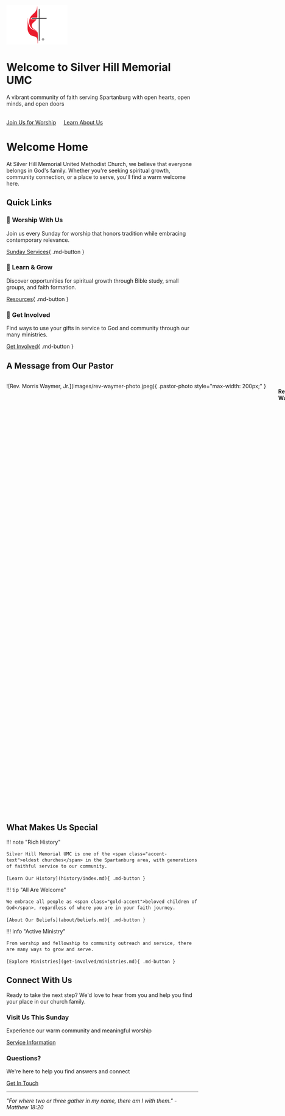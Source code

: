 <div class="hero-section">
  <img src="images/logo.png" alt="Silver Hill Memorial UMC Logo" class="hero-logo">
  <h1 class="hero-title">Welcome to Silver Hill Memorial UMC</h1>
  <p class="hero-subtitle">A vibrant community of faith serving Spartanburg with open hearts, open minds, and open doors</p>
  <div style="margin-top: 2rem;">
    <a href="worship/" class="md-button md-button--primary">Join Us for Worship</a>
    <a href="about/" class="md-button" style="margin-left: 1rem;">Learn About Us</a>
  </div>
</div>

# Welcome Home

At Silver Hill Memorial United Methodist Church, we believe that <span class="accent-text">everyone belongs</span> in God's family. Whether you're seeking spiritual growth, community connection, or a place to serve, you'll find a warm welcome here.

## Quick Links

<div class="md-grid md-typeset" markdown>
<div class="md-grid__item" markdown>

### 🙏 **Worship With Us**
Join us every Sunday for worship that honors tradition while embracing contemporary relevance.

[Sunday Services](worship/services.md){ .md-button }

</div>
<div class="md-grid__item" markdown>

### 📖 **Learn & Grow**
Discover opportunities for spiritual growth through Bible study, small groups, and faith formation.

[Resources](resources/index.md){ .md-button }

</div>
<div class="md-grid__item" markdown>

### 🤝 **Get Involved**
Find ways to use your gifts in service to God and community through our many ministries.

[Get Involved](get-involved/index.md){ .md-button }

</div>
</div>

## A Message from Our Pastor

<div style="display: flex; align-items: flex-start; gap: 2rem; margin: 2rem 0;" markdown>
<div style="flex-shrink: 0;" markdown>
![Rev. Morris Waymer, Jr.](images/rev-waymer-photo.jpeg){ .pastor-photo style="max-width: 200px;" }
</div>
<div style="flex: 1;" markdown>

**Rev. Morris Waymer, Jr.**

> Greetings, Silver Hill Memorial UMC and the Spartanburg Community,
> 
> I am excited about the opportunity to serve the great people of Silver Hill Memorial and the surrounding community. As your pastor, I believe in <span class="gold-accent">leading by example</span> and that listening is one of the most critical keys in ministry - because people need to be heard and offered grace and compassion.
> 
> Ministry involves serving both the church and its surrounding community. The Waymer Family is delighted to serve in this new chapter of ministry. If you want to hear more about my story or meet me, please call the church office to schedule an appointment.
> 
> *Grace and Peace,*  
> **Rev. Morris Waymer, Jr.**

</div>
</div>

## What Makes Us Special

<div class="md-grid md-typeset" markdown>

<div class="md-grid__item" markdown>
!!! note "Rich History"
    
    Silver Hill Memorial UMC is one of the <span class="accent-text">oldest churches</span> in the Spartanburg area, with generations of faithful service to our community.
    
    [Learn Our History](history/index.md){ .md-button }

</div>

<div class="md-grid__item" markdown>
!!! tip "All Are Welcome"
    
    We embrace all people as <span class="gold-accent">beloved children of God</span>, regardless of where you are in your faith journey.
    
    [About Our Beliefs](about/beliefs.md){ .md-button }

</div>

<div class="md-grid__item" markdown>
!!! info "Active Ministry"
    
    From worship and fellowship to community outreach and service, there are many ways to grow and serve.
    
    [Explore Ministries](get-involved/ministries.md){ .md-button }

</div>

</div>

## Connect With Us

Ready to take the next step? We'd love to hear from you and help you find your place in our church family.

<div class="contact-card">
  <h3>Visit Us This Sunday</h3>
  <p>Experience our warm community and meaningful worship</p>
  <a href="worship/services.md" class="md-button">Service Information</a>
</div>

<div class="contact-card">
  <h3>Questions?</h3>
  <p>We're here to help you find answers and connect</p>
  <a href="contact-us.md" class="md-button">Get In Touch</a>
</div>

---

*"For where two or three gather in my name, there am I with them." - Matthew 18:20*